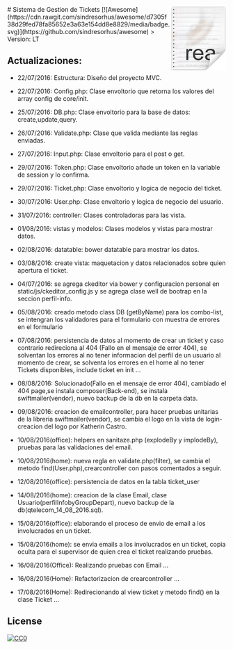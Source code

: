 <img src="icon.png" align="right" />
# Sistema de Gestion de Tickets [![Awesome](https://cdn.rawgit.com/sindresorhus/awesome/d7305f38d29fed78fa85652e3a63e154dd8e8829/media/badge.svg)](https://github.com/sindresorhus/awesome)
> Version: LT




## Actualizaciones:

- 22/07/2016: Estructura: Diseño del proyecto MVC.

- 22/07/2016: Config.php: Clase envoltorio que retorna los valores del array config de core/init.

- 25/07/2016: DB.php: Clase envoltorio para la base de datos: create,update,query.

- 26/07/2016: Validate.php: Clase que valida mediante las reglas enviadas.

- 27/07/2016: Input.php: Clase envoltorio para el post o get.

- 29/07/2016: Token.php: Clase envoltorio añade un token en la variable de session y lo confirma.

- 29/07/2016: Ticket.php: Clase envoltorio y logica de negocio del ticket.

- 30/07/2016: User.php: Clase envoltorio y logica de negocio del usuario.

- 31/07/2016: controller: Clases controladoras para las vista.

- 01/08/2016: vistas y modelos: Clases modelos y vistas para mostrar datos.

- 02/08/2016: datatable: bower datatable para mostrar los datos.

- 03/08/2016: create vista: maquetacion y datos relacionados sobre quien apertura el ticket.

- 04/07/2016: se agrega ckeditor via bower y configuracion personal en static/js/ckeditor_config.js y se agrega clase well de bootrap en la seccion perfil-info.

- 05/08/2016: creado metodo class DB (getByName) para los combo-list, se intengran los validadores para el formulario con muestra de errores en el formulario

- 07/08/2016: persistencia de datos al momento de crear un ticket y caso contrario redireciona al 404 (Fallo en el mensaje de error 404), se solventan los errores al no tener informacion del perfil de un usuario al momento de crear, se solventa los errores en el home al no tener Tickets disponibles, include ticket en init ...

- 08/08/2016: Solucionado(Fallo en el mensaje de error 404), cambiado el 404 page,se instala composer(Back-end), se instala swiftmailer(vendor), nuevo backup de la db en la carpeta data.

- 09/08/2016: creacion de emailcontroller, para hacer pruebas unitarias de la libreria swiftmailer(vendor), se cambia el logo en la vista de login- creacion del logo por Katherin Castro.

- 10/08/2016(office): helpers en sanitaze.php (explodeBy y implodeBy), pruebas para las validaciones del email.

- 10/08/2016(home): nueva regla en validate.php(filter), se cambia el metodo find(User.php),crearcontroller con pasos comentados a seguir.

- 12/08/2016(office): persistencia de datos en la tabla ticket_user

- 14/08/2016(home): creacion de la clase Email, clase Usuario(perfilInfobyGroupDepart), nuevo backup de la db(qtelecom_14_08_2016.sql).

- 15/08/2016(office): elaborando el proceso de envio de email a los involucrados en un ticket.

- 15/08/2016(home): se envia emails a los involucrados en un ticket, copia oculta para el supervisor de quien crea el ticket realizando pruebas.

- 16/08/2016(Office): Realizando pruebas con Email ...

- 16/08/2016(Home): Refactorizacion de crearcontroller ...

- 17/08/2016(Home): Redirecionando al view ticket y metodo find() en la clase Ticket ...

## License

[![CC0](https://licensebuttons.net/p/zero/1.0/88x31.png)](http://creativecommons.org/publicdomain/zero/1.0/)
